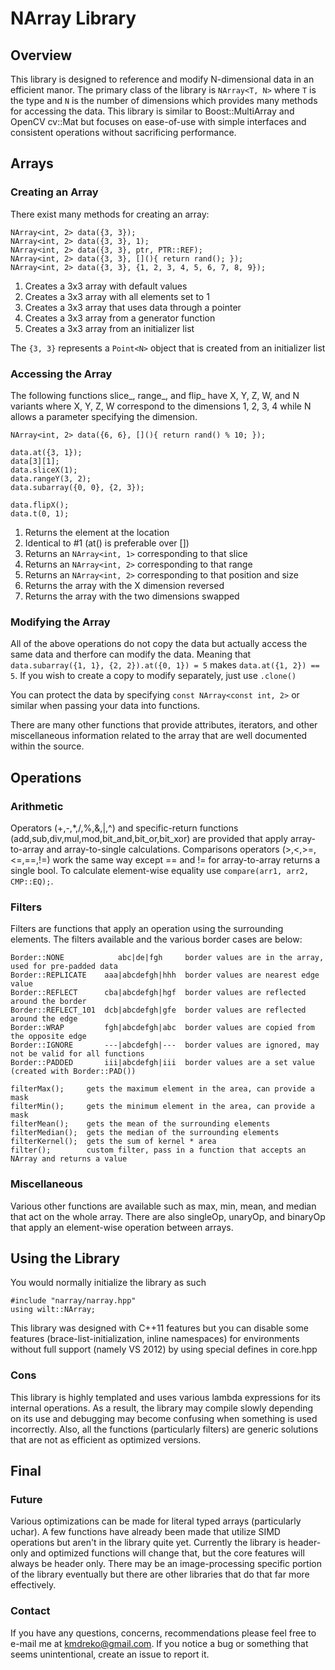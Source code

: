 # NArray Library

## Overview
This library is designed to reference and modify N-dimensional data in an efficient manor. The primary class of the library is `NArray<T, N>` where `T` is the type and `N` is the number of dimensions which provides many methods for accessing the data. This library is similar to Boost::MultiArray and OpenCV cv::Mat but focuses on ease-of-use with simple interfaces and consistent operations without sacrificing performance. 

## Arrays
### Creating an Array
There exist many methods for creating an array: 

    NArray<int, 2> data({3, 3});
    NArray<int, 2> data({3, 3}, 1);
    NArray<int, 2> data({3, 3}, ptr, PTR::REF);
    NArray<int, 2> data({3, 3}, [](){ return rand(); });
    NArray<int, 2> data({3, 3}, {1, 2, 3, 4, 5, 6, 7, 8, 9});

1. Creates a 3x3 array with default values
2. Creates a 3x3 array with all elements set to 1
3. Creates a 3x3 array that uses data through a pointer
4. Creates a 3x3 array from a generator function
5. Creates a 3x3 array from an initializer list

The `{3, 3}` represents a `Point<N>` object that is created from an initializer list

### Accessing the Array
The following functions slice\_, range\_, and flip\_ have X, Y, Z, W, and N variants where X, Y, Z, W correspond to the dimensions 1, 2, 3, 4 while N allows a parameter specifying the dimension.

    NArray<int, 2> data({6, 6}, [](){ return rand() % 10; });

    data.at({3, 1});
    data[3][1];
    data.sliceX(1);
    data.rangeY(3, 2);
    data.subarray({0, 0}, {2, 3});

    data.flipX();
    data.t(0, 1);

1. Returns the element at the location
2. Identical to #1 (at() is preferable over [])
3. Returns an `NArray<int, 1>` corresponding to that slice
4. Returns an `NArray<int, 2>` corresponding to that range
5. Returns an `NArray<int, 2>` corresponding to that position and size
6. Returns the array with the X dimension reversed
7. Returns the array with the two dimensions swapped

### Modifying the Array
All of the above operations do not copy the data but actually access the same data and therfore can modify the data. Meaning that `data.subarray({1, 1}, {2, 2}).at({0, 1}) = 5` makes `data.at({1, 2}) == 5`. If you wish to create a copy to modify separately, just use `.clone()`

You can protect the data by specifying `const NArray<const int, 2>` or similar when passing your data into functions. 

There are many other functions that provide attributes, iterators, and other miscellaneous information related to the array that are well documented within the source. 

## Operations

### Arithmetic
Operators (+,-,*,/,%,&,|,^) and specific-return functions (add,sub,div,mul,mod,bit\_and,bit\_or,bit\_xor) are provided that apply array-to-array and array-to-single calculations. Comparisons operators (>,<,>=,<=,==,!=) work the same way except == and != for array-to-array returns a single bool. To calculate element-wise equality use `compare(arr1, arr2, CMP::EQ);`.

### Filters
Filters are functions that apply an operation using the surrounding elements. The filters available and the various border cases are below:

    Border::NONE            abc|de|fgh     border values are in the array, used for pre-padded data
    Border::REPLICATE    aaa|abcdefgh|hhh  border values are nearest edge value
    Border::REFLECT      cba|abcdefgh|hgf  border values are reflected around the border
    Border::REFLECT_101  dcb|abcdefgh|gfe  border values are reflected around the edge
    Border::WRAP         fgh|abcdefgh|abc  border values are copied from the opposite edge
    Border::IGNORE       ---|abcdefgh|---  border values are ignored, may not be valid for all functions
    Border::PADDED       iii|abcdefgh|iii  border values are a set value (created with Border::PAD())

    filterMax();     gets the maximum element in the area, can provide a mask
    filterMin();     gets the minimum element in the area, can provide a mask
    filterMean();    gets the mean of the surrounding elements
    filterMedian();  gets the median of the surrounding elements
    filterKernel();  gets the sum of kernel * area
    filter();        custom filter, pass in a function that accepts an NArray and returns a value

### Miscellaneous 
Various other functions are available such as max, min, mean, and median that act on the whole array. There are also singleOp, unaryOp, and binaryOp that apply an element-wise operation between arrays.

## Using the Library

You would normally initialize the library as such

    #include "narray/narray.hpp"
    using wilt::NArray;

This library was designed with C++11 features but you can disable some features (brace-list-initialization, inline namespaces) for environments without full support (namely VS 2012) by using special defines in core.hpp

### Cons
This library is highly templated and uses various lambda expressions for its internal operations. As a result, the library may compile slowly depending on its use and debugging may become confusing when something is used incorrectly. Also, all the functions (particularly filters) are generic solutions that are not as efficient as optimized versions.

## Final

### Future
Various optimizations can be made for literal typed arrays (particularly uchar). A few functions have already been made that utilize SIMD operations but aren't in the library quite yet. Currently the library is header-only and optimized functions will change that, but the core features will always be header only. There may be an image-processing specific portion of the library eventually but there are other libraries that do that far more effectively.

### Contact
If you have any questions, concerns, recommendations please feel free to e-mail me at kmdreko@gmail.com. If you notice a bug or something that seems unintentional, create an issue to report it.